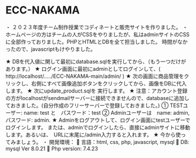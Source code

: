 # ECC-NAKAMA

・	２０２３年度チーム制作授業でコディネートと販売サイトを作りました。
・	ホームページの方はチームの人がCSSをやりましたが、私はadminサイトのCSSに全部作っておりました。PHPとHTMLとDBを全て担当しました。 時間がなかったので、javascriptもけやりました。

★	DBを代入値に関して最初にdatabase.sqlを実行してから、（もう一つだけがあります。）
★	ログイン画面に最初にadminとしてログインして、( http://localhost/...../ECC-NAKAMA-main/admin/ )
★	次の画面に商品管理をクリックし、右側にすべて画像追加ボタンをクリックしてから、画像をDBに代入します。
★	次にupdate_product.sqlを 実行します。
★	注意：アカウント登録の方がlocalhostがsendmailサーバーに接続できませんので、databaseに追加しておきました。(自分作成のフリーサーバーで登録しておきました。)
①	TESTユーザー: name: test と　パスワード：test
②	Adminユーザーは　name: admin, パスワード: admin.
★	Adminをログアウトして、ログイン画面にtestユーザーでログインします。
または、adminでログインしたら、直接にadminサイトに移動します。あるいは、　URLに末尾に/admin入力すると入れます。
★	今から使ってみましょう。
・	開発環境：
	言語：html, css, php, javascript, mysql
	DB: mysql Ver 8.0.21
	Php version: 7.4.23
